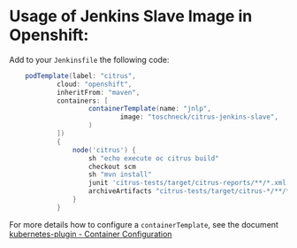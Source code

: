 # Usage of Jenkins Slave Image in Openshift:

Add to your `Jenkinsfile` the following code:

```.groovy
    podTemplate(label: "citrus",
            cloud: "openshift",
            inheritFrom: "maven",
            containers: [
                    containerTemplate(name: "jnlp",
                            image: "toschneck/citrus-jenkins-slave",
                    )
            ])
            {
                node('citrus') {
                    sh "echo execute oc citrus build"
                    checkout scm
                    sh "mvn install"
                    junit 'citrus-tests/target/citrus-reports/**/*.xml'
                    archiveArtifacts "citrus-tests/target/citrus-*/**/*"
                }
            }
```

For more details how to configure a `containerTemplate`, see the document [kubernetes-plugin - Container Configuration](https://github.com/jenkinsci/kubernetes-plugin/blob/master/README.md#container-configuration)